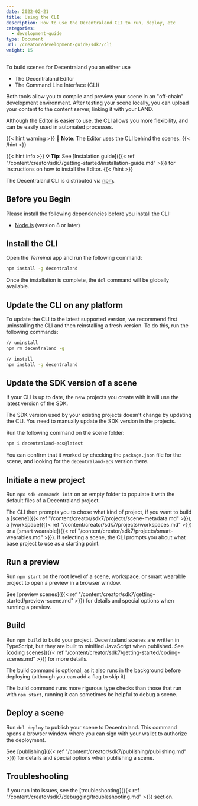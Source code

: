 ```yaml
---
date: 2022-02-21
title: Using the CLI
description: How to use the Decentraland CLI to run, deploy, etc
categories:
  - development-guide
type: Document
url: /creator/development-guide/sdk7/cli
weight: 15
---
```



To build scenes for Decentraland you an either use 

- The Decentraland Editor
- The Command Line Interface (CLI)

Both tools allow you to compile and preview your scene in an "off-chain" development environment. After testing your scene locally, you can upload your content to the content server, linking it with your LAND.

Although the Editor is easier to use, the CLI allows you more flexibility, and can be easily used in automated processes.

{{< hint warning >}}
**📔 Note**:  The Editor uses the CLI behind the scenes.
{{< /hint >}}


{{< hint info >}}
**💡 Tip**:  See [Instalation guide]({{< ref "/content/creator/sdk7/getting-started/installation-guide.md" >}}) for instructions on how to install the Editor.
{{< /hint >}}

The Decentraland CLI is distributed via [npm](https://www.npmjs.com/get-npm?utm_source=house&utm_medium=homepage&utm_campaign=free%20orgs&utm_term=Install%20npm).



## Before you Begin

Please install the following dependencies before you install the CLI:

- [Node.js](https://nodejs.org) (version 8 or later)

## Install the CLI

Open the _Terminal_ app and run the following command:

```bash
npm install -g decentraland
```

Once the installation is complete, the `dcl` command will be globally available.

## Update the CLI on any platform

To update the CLI to the latest supported version, we recommend first uninstalling the CLI and then reinstalling a fresh version. To do this, run the following commands:

```bash
// uninstall
npm rm decentraland -g

// install
npm install -g decentraland
```

## Update the SDK version of a scene

If your CLI is up to date, the new projects you create with it will use the latest version of the SDK.

The SDK version used by your existing projects doesn't change by updating the CLI. You need to manually update the SDK version in the projects.

Run the following command on the scene folder:

```bash
npm i decentraland-ecs@latest
```

You can confirm that it worked by checking the `package.json` file for the scene, and looking for the `decentraland-ecs` version there.

## Initiate a new project

Run `npx sdk-commands init` on an empty folder to populate it with the default files of a Decentraland project.

The CLI then prompts you to chose what kind of project, if you want to build a [scene]({{< ref "/content/creator/sdk7/projects/scene-metadata.md" >}}), a [workspace]({{< ref "/content/creator/sdk7/projects/workspaces.md" >}}) or a [smart wearable]({{< ref "/content/creator/sdk7/projects/smart-wearables.md" >}}). If selecting a scene, the CLI prompts you about what base project to use as a starting point.

## Run a preview

Run `npm start` on the root level of a scene, workspace, or smart wearable project to open a preview in a browser window.

See [preview scenes]({{< ref "/content/creator/sdk7/getting-started/preview-scene.md" >}}) for details and special options when running a preview.

## Build

Run `npm build` to build your project. Decentraland scenes are written in TypeScript, but they are built to minified JavaScript when published. See [coding scenes]({{< ref "/content/creator/sdk7/getting-started/coding-scenes.md" >}}) for more details.

The build command is optional, as it also runs in the background before deploying (although you can add a flag to skip it).

The build command runs more rigurous type checks than those that run with `npm start`, running it can sometimes be helpful to debug a scene.

## Deploy a scene

Run `dcl deploy` to publish your scene to Decentraland. This command opens a browser window where you can sign with your wallet to authorize the deployment.

See [publishing]({{< ref "/content/creator/sdk7/publishing/publishing.md" >}}) for details and special options when publishing a scene.



## Troubleshooting

If you run into issues, see the [troubleshooting]({{< ref "/content/creator/sdk7/debugging/troubleshooting.md" >}}) section.



<!--


#### Optional: Install Git

Mac OS and linux-based machines should have git installed by default, these steps should only be relevant to Windows based machines.

1.  Download [git](https://git-scm.com/download/win) (you'll likely want the 64-bit Windows version)
2.  The installation process will prompt you to choose severla options, we recommend the following:
	1.  Install **git bash**
	2.  For default text editor, select **Use the Nano editor by default**
	3.  For path environment, select **Use Git from the Windows Command Prompt**
	4.  For SSH executable, select **Use OpenSSH**
	5.  For HTTPS transport backend, select **Use the OpenSSL library**
	6.  For line ending conversions, select **Checkout Windows-style, commit Unix-style line endings**
	7.  For the terminal emulator to use with Git Bash select **Use MinTTY**
	8.  On the final installation screen select the following options
		- **Enable file system caching**
		- **Enable Git Credential Manager**
		- **Enable symbolic links**

-->
